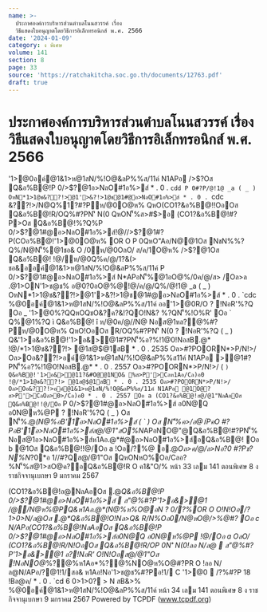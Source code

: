 ```yaml
---
name: >-
  ประกาศองค์การบริหารส่วนตำบลโนนสวรรค์ เรื่อง
  วิธีแสดงใบอนุญาตโดยวิธีการอิเล็กทรอนิกส์ พ.ศ. 2566
date: '2024-01-09'
category: ง พิเศษ
volume: 141
section: 8
page: 33
source: 'https://ratchakitcha.soc.go.th/documents/12763.pdf'
draft: true
---
```


# ประกาศองค์การบริหารส่วนตำบลโนนสวรรค์ เรื่อง วิธีแสดงใบอนุญาตโดยวิธีการอิเล็กทรอนิกส์ พ.ศ. 2566

'1>@0อค์@1&1>ห@1สN/%!O@&ลP%%ส/11ค์ N1APอ />$?Oส Q&อ%B@!P 0/>$?@1อ>NลO#1อ%>ส์ * . 0 . `cdd P 0#?P/@!1@ _a ( _ ) OหN*1>1@ช&??!>@1'>&?!>1@ช@1#@อ>NลO#1อ%>ส์ * . 0 . `cdc &??!>/N@Q%1?#?Pห/@0O@ห% QหO(CO1?&อ%B@!!OอOส Q&อ%B@!R/OQ%#?PN'ิ N(0 QหON'็%ส>#$>อ (CO1?&อ%B@!#?P>Oส Q&อ%B@!%?Q%P 0/>$?@1#@อ>NลO#1อ%>ส์!@//>$?@1#?P(COอ%B@!'1>@0O@ห% OR O P 0QหO"Aอ/N@@1Oส NชN%%?Q%/N@N'็%@1ชอ& O /0ห/@0OลO/ ส/ค/1O@ห% />$?@1Oส Q&อ%B@! !@/ห/@0Q%ค/@/1?&(> ชอ&ออค์@1&1>ห@1สN/%!O@&ลP%%ส/11ค์ P 0/>$?@1#@อ>NลO#1อ%>ส์ N*APอN'็%@1อO@%/0ค/@/ส> /Oล>ล .@1>ON'1>ช@ช% อ@0?0อO@%@!@/ค/@/Q%/@!1@ _a ( _ ) OหN*1>1@ช&??!>@1'>&?!>1@ช@1#@อ>NลO#1อ%>ส์ * . 0 . `cdc %@0อค์@1&1>ห@1สN/%!O@&ลP%%ส/11ค์ ออ'1>@0R/O ? !NอR'%?Q Oอ _ '1>@0%?QQหOQชO&?ค?&!?QO!N&? %?QN'็%!O%R' Oอ ` Q%@1%?Q ì Q&อ%B@! î ห/@0ค/@//N@ Nอส@1หล?@%#?Pห/@0O@ห% QหO!OอOส R/OQ%#?PN'ิ N(0 ? !NอR'%?Q ( _ ) Q&'1>อ&อ%B@!'1>อ&>@1#?PN'็%อ?%!1@0!NอสB.@* !@/*1>1@ช&??!> @1ส@$@1สB * . 0 . 2535 Oล>#?POORN*>P/N!>/ Oล>Oอ&??!>อค์@1&1>ห@1สN/%!O@&ลP%%ส11ค์ N1APอ >@1#?PN'็%อ?%!1@0!NอสB.@* * . 0 . 2557 Oล>#?POORN*>P/N!>/ ( ` ) Q&อ%B@!'1>อ&>@11?&#O@@1NO& %ส>P'>Cลห1Aอ/Cล)อ0 !@/*1>1@ช&??!> @1ส@$@1สB * . 0 . 2535 Oล>#?POORN*>P/N!>/ Oล>Oอ&??!>อค์@1&1>ห@1สN/%!O@&ลP%%ส/11ค์ N1APอ @1O@? ส>P'>CลOล>0>/Cล)อ0 * . 0 . 2557 Oอ a (CO1?&อ%B@!ส@/@1"NลAอOส Q&อ%B@!!@/Oอ ` P 0/>$?@1#@อ>NลO#1อ%>ส์ อ0N@Q อ0N@ห%@P ? !NอR'%?Q ( _ ) Oส N'็%.@*(N@%อB'1์อ>NลO#1อ%>ส์ ( ` ) Oส N'็%ค>/อ@1์PคO #?PอB'1์อ>NลO#1อ%>ส์ส@/@1"สO%N*APอNO@"@Q&อ%B@!#?PN'็% Nอส@1อ>NลO#1อ%>ส์ห1Aอ.@*#@อ>NลO#1อ%>ส์อQ&อ%B@! Oอ b @1Oส Q&อ%B@!!@/Oอ a !Oอ/?%@ อ.@*Oล>ค/@/ล>Nอ?0 #?Pช? N%N*?0*อ 1//#?Qส@/@1"Oส QหONหO%Oอ/Cลอ?%N'็%ส@1>สO@ค?อQ&อ%B@!R O ค1&"O/% หน้า 33 เลม 141 ตอนพิเศษ 8 ง ราชกิจจานุเบกษา 9 มกราคม 2567

(CO1?&อ%B@!อ@NลAอOส .@*Q&อ%B@!P 0/>$?@1#@อ>NลO#1อ%>ส์  ส"@%#?P'1>อ&>@1 /@/N@ห%@PQ&ห1Aอ.@*(N@%ห%O@อN ? 0/?%OR O O!N!Oอ/?1>0>N/ล@Oส .@*Q&อ%B@!O!Nล>Q& R/N%Oอ0/N@หO@/>%@#? Oอ c N/APอ(CO1?&อ%B@!NลAอOส Q&อ%B@!P 0/>$?@1#@อ>NลO#1อ%>ส์อ0N@Q อ0N@ห%@P !@/Oอ a OลO/ (CO1?&อ%B@!R/N!OอOส Q&อ%B@!R/OP 0N'ิ N(0!ลอ N/ล@  ส"@%#?P'1>อ&>@1 อ?!NอR' O!N!Oอส@/@1"Oส !NอNO@*%?@%ห1Aอ*%?@%NO@ห%O@#?PR O !ลอ N/ล@N/APอ/?@1!1/สอ& ห1Aอ!Nอ'1>ช@ช%#?Pอ!1/ C '1>@0  /?%#?P 18 !Bล@ค/ * . 0 . `cd 6 0>1>0? > N สB&>% %@0อค์@1&1>ห@1สN/%!O@&ลP%%ส/11ค์ หน้า 34 เลม 141 ตอนพิเศษ 8 ง ราชกิจจานุเบกษา 9 มกราคม 2567 Powered by TCPDF (www.tcpdf.org)
